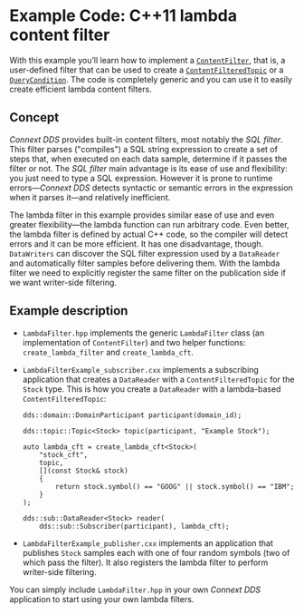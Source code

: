 # Example Code: C++11 lambda content filter

With this example you’ll learn how to implement a [`ContentFilter`](https://community.rti.com/static/documentation/connext-dds/current/doc/api/connext_dds/api_cpp2/classrti_1_1topic_1_1ContentFilter.html),
that is, a user-defined filter that can be used to create a [`ContentFilteredTopic`](https://community.rti.com/static/documentation/connext-dds/current/doc/api/connext_dds/api_cpp2/classdds_1_1topic_1_1ContentFilteredTopic.html) or a
[`QueryCondition`](https://community.rti.com/static/documentation/connext-dds/current/doc/api/connext_dds/api_cpp2/classdds_1_1sub_1_1cond_1_1QueryCondition.html). The code is completely generic and you can use it to easily
create efficient lambda content filters.

## Concept
*Connext DDS* provides built-in content filters, most notably the *SQL filter*.
This filter parses ("compiles") a SQL string expression to create a set of steps
that, when executed on each data sample, determine if it passes the filter or
not. The *SQL filter* main advantage is its ease of use and flexibility: you
just need to type a SQL expression. However it is prone to runtime
errors—*Connext DDS* detects syntactic or semantic errors in the expression
when it parses it—and relatively inefficient.

The lambda filter in this example provides similar ease of use and even greater
flexibility—the lambda function can run arbitrary code. Even better, the lambda
filter is defined by actual C++ code, so the compiler will detect errors and it
can be more efficient. It has one disadvantage, though. `DataWriters` can discover
the SQL filter expression used by a `DataReader` and automatically filter
samples before delivering them. With the lambda filter we need to explicitly
register the same filter on the publication side if we want writer-side
filtering.

## Example description
- `LambdaFilter.hpp` implements the generic `LambdaFilter` class
(an implementation of `ContentFilter`) and two helper functions:
`create_lambda_filter` and `create_lambda_cft`.

- `LambdaFilterExample_subscriber.cxx` implements a subscribing application
that creates a `DataReader` with a `ContentFilteredTopic` for the `Stock` type.
This is how you create a `DataReader` with a lambda-based `ContentFilteredTopic`:
    ```
    dds::domain::DomainParticipant participant(domain_id);

    dds::topic::Topic<Stock> topic(participant, "Example Stock");

    auto lambda_cft = create_lambda_cft<Stock>(
        "stock_cft",
        topic,
        [](const Stock& stock)
        {
            return stock.symbol() == "GOOG" || stock.symbol() == "IBM";
        }
    );

    dds::sub::DataReader<Stock> reader(
        dds::sub::Subscriber(participant), lambda_cft);
    ```

- `LambdaFilterExample_publisher.cxx` implements an application that publishes
`Stock` samples each with one of four random symbols (two of which pass the
filter). It also registers the lambda filter to perform writer-side filtering.

You can simply include `LambdaFilter.hpp` in your own *Connext DDS* application
to start using your own lambda filters.
